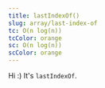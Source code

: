 ```yaml
---
title: lastIndexOf()
slug: array/last-index-of
tc: O(n log(n))
tcColor: orange
sc: O(n log(n))
scColor: orange
---
```

Hi :) It's  `lastIndexOf`.
